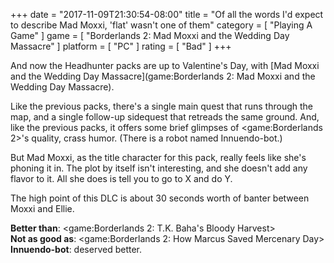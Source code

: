 +++
date = "2017-11-09T21:30:54-08:00"
title = "Of all the words I'd expect to describe Mad Moxxi, 'flat' wasn't one of them"
category = [ "Playing A Game" ]
game = [ "Borderlands 2: Mad Moxxi and the Wedding Day Massacre" ]
platform = [ "PC" ]
rating = [ "Bad" ]
+++

And now the Headhunter packs are up to Valentine's Day, with [Mad Moxxi and the Wedding Day Massacre](game:Borderlands 2: Mad Moxxi and the Wedding Day Massacre).

Like the previous packs, there's a single main quest that runs through the map, and a single follow-up sidequest that retreads the same ground.  And, like the previous packs, it offers some brief glimpses of <game:Borderlands 2>'s quality, crass humor.  (There is a robot named Innuendo-bot.)

But Mad Moxxi, as the title character for this pack, really feels like she's phoning it in.  The plot by itself isn't interesting, and she doesn't add any flavor to it.  All she does is tell you to go to X and do Y.

The high point of this DLC is about 30 seconds worth of banter between Moxxi and Ellie.

<b>Better than</b>: <game:Borderlands 2: T.K. Baha's Bloody Harvest>  
<b>Not as good as</b>: <game:Borderlands 2: How Marcus Saved Mercenary Day>  
<b>Innuendo-bot</b>: deserved better.
